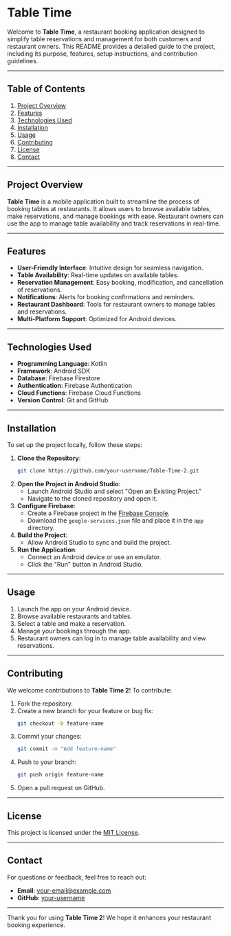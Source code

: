 # Table Time 

Welcome to **Table Time**, a restaurant booking application designed to simplify table reservations and management for both customers and restaurant owners. This README provides a detailed guide to the project, including its purpose, features, setup instructions, and contribution guidelines.

---

## Table of Contents
1. [Project Overview](#project-overview)
2. [Features](#features)
3. [Technologies Used](#technologies-used)
4. [Installation](#installation)
5. [Usage](#usage)
6. [Contributing](#contributing)
7. [License](#license)
8. [Contact](#contact)

---

## Project Overview

**Table Time** is a mobile application built to streamline the process of booking tables at restaurants. It allows users to browse available tables, make reservations, and manage bookings with ease. Restaurant owners can use the app to manage table availability and track reservations in real-time.

---

## Features

- **User-Friendly Interface**: Intuitive design for seamless navigation.
- **Table Availability**: Real-time updates on available tables.
- **Reservation Management**: Easy booking, modification, and cancellation of reservations.
- **Notifications**: Alerts for booking confirmations and reminders.
- **Restaurant Dashboard**: Tools for restaurant owners to manage tables and reservations.
- **Multi-Platform Support**: Optimized for Android devices.

---

## Technologies Used

- **Programming Language**: Kotlin
- **Framework**: Android SDK
- **Database**: Firebase Firestore
- **Authentication**: Firebase Authentication
- **Cloud Functions**: Firebase Cloud Functions
- **Version Control**: Git and GitHub

---

## Installation

To set up the project locally, follow these steps:

1. **Clone the Repository**:
    ```bash
    git clone https://github.com/your-username/Table-Time-2.git
    ```
2. **Open the Project in Android Studio**:
    - Launch Android Studio and select "Open an Existing Project."
    - Navigate to the cloned repository and open it.
3. **Configure Firebase**:
    - Create a Firebase project in the [Firebase Console](https://console.firebase.google.com/).
    - Download the `google-services.json` file and place it in the `app` directory.
4. **Build the Project**:
    - Allow Android Studio to sync and build the project.
5. **Run the Application**:
    - Connect an Android device or use an emulator.
    - Click the "Run" button in Android Studio.

---

## Usage

1. Launch the app on your Android device.
2. Browse available restaurants and tables.
3. Select a table and make a reservation.
4. Manage your bookings through the app.
5. Restaurant owners can log in to manage table availability and view reservations.

---

## Contributing

We welcome contributions to **Table Time 2**! To contribute:

1. Fork the repository.
2. Create a new branch for your feature or bug fix:
    ```bash
    git checkout -b feature-name
    ```
3. Commit your changes:
    ```bash
    git commit -m "Add feature-name"
    ```
4. Push to your branch:
    ```bash
    git push origin feature-name
    ```
5. Open a pull request on GitHub.

---

## License

This project is licensed under the [MIT License](LICENSE).

---

## Contact

For questions or feedback, feel free to reach out:

- **Email**: your-email@example.com
- **GitHub**: [your-username](https://github.com/your-username)

---

Thank you for using **Table Time 2**! We hope it enhances your restaurant booking experience.
